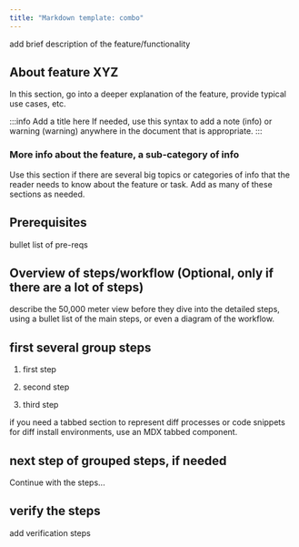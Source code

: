 ```yaml
---
title: "Markdown template: combo"
---
```


add brief description of the feature/functionality

## About feature XYZ

In this section, go into a deeper explanation of the feature, provide typical use cases, etc.

:::info Add a title here
If needed, use this syntax to add a note (info) or warning (warning) anywhere in the document that is appropriate.
:::

### More info about the feature, a sub-category of info

Use this section if there are several big topics or categories of info that the reader needs to know about the feature or task. Add as many of these sections as needed.

## Prerequisites

bullet list of pre-reqs

## Overview of steps/workflow (Optional, only if there are a lot of steps)

describe the 50,000 meter view before they dive into the detailed steps, using a bullet list of the main steps, or even a diagram of the workflow.

## first several group steps

1. first step

2. second step

3. third step

if you need a tabbed section to represent diff processes or code snippets for diff install environments, use an MDX tabbed component.

## next step of grouped steps, if needed

Continue with the steps...

## verify the steps

add verification steps
